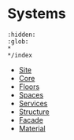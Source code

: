 # Systems
```{toctree}
:hidden:
:glob:
*
*/index
```


* [Site](Site/README.md)
* [Core](Core/README.md)
* [Floors](Floors/README.md)
* [Spaces](Spaces/README.md)
* [Services](MEP/README.md)
* [Structure](Structure/README.md)
* [Facade](Facade/README.md)
* [Material](Material/README.md)






